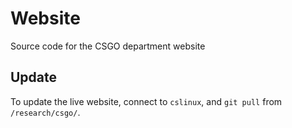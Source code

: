 # Website
Source code for the CSGO department website

## Update
To update the live website, connect to `cslinux`, and `git pull` from `/research/csgo/`.

